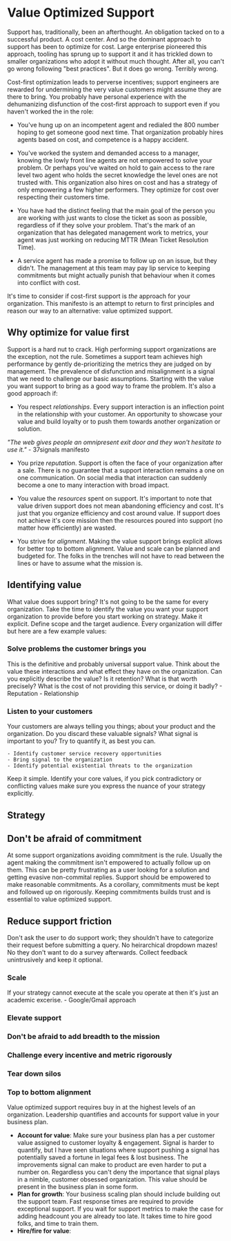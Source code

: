 # Value Optimized Support
Support has, traditionally, been an afterthought.  An obligation tacked on to a successful product.  A cost center.  And so the dominant approach to support has been to optimize for cost.  Large enterprise pioneered this approach, tooling has sprung up to support it and it has trickled down to smaller organizations who adopt it without much thought.  After all, you can't go wrong following "best practices".  But it does go wrong.  Terribly wrong.

Cost-first optimization leads to perverse incentives; support engineers are rewarded for undermining the very value customers might assume they are there to bring.  You probably have personal experience with the dehumanizing disfunction of the cost-first approach to support even if you haven't worked the in the role:

- You've hung up on an incompetent agent and redialed the 800 number hoping to get someone good next time.  That organization probably hires agents based on cost, and competence is a happy accident.

- You've worked the system and demanded access to a manager, knowing the lowly front line agents are not empowered to solve your problem. Or perhaps you've waited on hold to gain access to the rare level two agent who holds the secret knowledge the level ones are not trusted with.  This organization also hires on cost and has a strategy of only empowering a few higher performers.  They optimize for cost over respecting their customers time.

- You have had the distinct feeling that the main goal of the person you are working with just wants to close the ticket as soon as possible, regardless of if they solve your problem.  That's the mark of an organization that has delegated management work to metrics, your agent was just working on reducing MTTR (Mean Ticket Resolution Time).

- A service agent has made a promise to follow up on an issue, but they didn't.  The management at this team may pay lip service to keeping commitments but might actually punish that behaviour when it comes into conflict with cost.

It's time to consider if cost-first support is _the_ approach for your organization.  This manifesto is an attempt to return to first principles and reason our way to an alternative: value optimized support.  

## Why optimize for value first
Support is a hard nut to crack.  High performing support organizations are the exception, not the rule.  Sometimes a support team achieves high performance by gently de-prioritizing the metrics they are judged on by management.  The prevalence of disfunction and misalignment is a signal that we need to challenge our basic assumptions.  Starting with the value you want support to bring as a good way to frame the problem.  It's also a good approach if:

- You respect _relationships_. Every support interaction is an inflection point in the relationship with your customer.  An opportunity to showcase your value and build loyalty or to push them towards another organization or solution.

_"The web gives people an omnipresent exit door and they won't hesitate to use it."_ - 37signals manifesto

- You prize _reputation_.  Support is often the face of your organization after a sale.  There is no guarantee that a support interaction remains a one on one communication.  On social media that interaction can suddenly become a one to many interaction with broad impact.

- You value the _resources_ spent on support.  It's important to note that value driven support does not mean abandoning efficiency and cost.  It's just that you organize efficiency and cost around value.  If support does not achieve it's core mission then the resources poured into support (no matter how efficiently) are wasted.

- You strive for _alignment_.  Making the value support brings explicit allows for better top to bottom alignment.  Value and scale can be planned and budgeted for.  The folks in the trenches will not have to read between the lines or have to assume what the mission is.

## Identifying value
What value does support bring?  It's not going to be the same for every organization.  Take the time to identify the value you want your support organization to provide before you start working on strategy.  Make it explicit.  Define scope and the target audience.  Every organization will differ but here are a few example values:

### Solve problems the customer brings you
This is the definitive and probably universal support value.  Think about the value these interactions and what effect they have on the organization.  Can you explicitly describe the value?  Is it retention?  What is that worth precisely?  What is the cost of not providing this service, or doing it badly? 
    - Reputation
    - Relationship

### Listen to your customers
Your customers are always telling you things; about your product and the organization.  Do you discard these valuable signals?  What signal is important to you?  Try to quantify it, as best you can.

    - Identify customer service recovery opportunities
    - Bring signal to the organization
    - Identify potential existential threats to the organization

Keep it simple.  Identify your core values, if you pick contradictory or conflicting values make sure you express the nuance of your strategy explicitly.

## Strategy

## Don't be afraid of commitment
At some support organizations avoiding commitment is the rule.  Usually the agent making the commitment isn't empowered to actually follow up on them.  This can be pretty frustrating as a user looking for a solution and getting evasive non-commital replies.  Support should be empowered to make reasonable commitments.  As a corollary, commitments must be kept and followed up on rigorously.  Keeping commitments builds trust and is essential to value optimized support.

## Reduce support friction
Don't ask the user to do support work; they shouldn't have to categorize their request before submitting a query.  No heirarchical dropdown mazes!  No they don't want to do a survey afterwards.  Collect feedback unintrusively and keep it optional. 

### Scale
If your strategy cannot execute at the scale you operate at then it's just an academic excerise.
    - Google/Gmail approach


### Elevate support

### Don't be afraid to add breadth to the mission

### Challenge every incentive and metric rigorously 

### Tear down silos

### Top to bottom alignment
Value optimized support requires buy in at the highest levels of an organization.  Leadership quantifies and accounts for support value in your business plan.

- **Account for value**:  Make sure your business plan has a per customer value assigned to customer loyalty & engagement.  Signal is harder to quantify, but I have seen situations where support pushing a signal has potentially saved a fortune in legal fees & lost business.  The improvements signal can make to product are even harder to put a number on.  Regardless you can't deny the importance that signal plays in a nimble, customer obsessed organization.  This value should be present in the business plan in some form.
- **Plan for growth**:  Your business scaling plan should include building out the support team.  Fast response times are required to provide exceptional support.  If you wait for support metrics to make the case for adding headcount you are already too late.  It takes time to hire good folks, and time to train them. 
- **Hire/fire for value**:  
